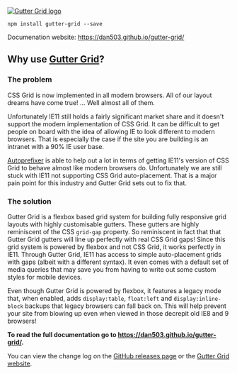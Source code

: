 [![Gutter Grid logo](https://dan503.github.io/gutter-grid//assets/images/social-media.jpg)](https://dan503.github.io/gutter-grid/)

```
npm install gutter-grid --save
```

Documenation website: https://dan503.github.io/gutter-grid/

## Why use [Gutter Grid](https://dan503.github.io/gutter-grid/)?

### The problem

CSS Grid is now implemented in all modern browsers. All of our layout dreams have come true! ... Well almost all of them.

Unfortunately IE11 still holds a fairly significant market share and it doesn't support the modern implementation of CSS Grid. It can be difficult to get people on board with the idea of allowing IE to look different to modern browsers. That is especially the case if the site you are building is an intranet with a 90% IE user base.

[Autoprefixer](https://github.com/postcss/autoprefixer) is able to help out a lot in terms of getting IE11's version of CSS Grid to behave almost like modern browsers do. Unfortunately we are still stuck with IE11 not supporting CSS Grid auto-placement. That is a major pain point for this industry and Gutter Grid sets out to fix that.

### The solution

Gutter Grid is a flexbox based grid system for building fully responsive grid layouts with highly customisable gutters. These gutters are highly reminiscent of the CSS `grid-gap` property. So reminiscent in fact that that Gutter Grid gutters will line up perfectly with real CSS Grid gaps! Since this grid system is powered by flexbox and not CSS Grid, it works perfectly in IE11. Through Gutter Grid, IE11 has access to simple auto-placement grids with gaps (albeit with a different syntax). It even comes with a default set of media queries that may save you from having to write out some custom styles for mobile devices.

Even though Gutter Grid is powered by flexbox, it features a legacy mode that, when enabled, adds `display:table`, `float:left` and `display:inline-block` backups that legacy browsers can fall back on. This will help prevent your site from blowing up even when viewed in those decrepit old IE8 and 9 browsers!

**To read the full documentation go to https://dan503.github.io/gutter-grid/.**

You can view the change log on the [GitHub releases page](https://github.com/Dan503/gutter-grid/releases) or the [Gutter Grid website](https://dan503.github.io/gutter-grid/pages/15-change-log/).
